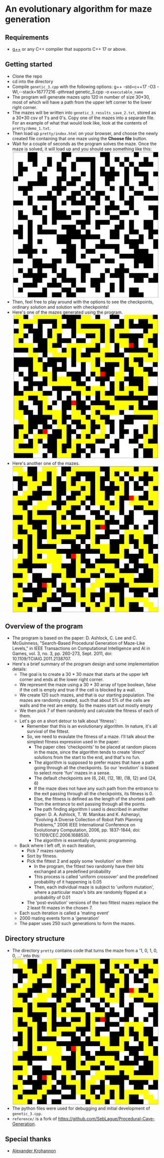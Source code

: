 # An evolutionary algorithm for maze generation 

## Requirements

* [g++](https://gcc.gnu.org/) or any C++ compiler that supports C++ 17 or above.

## Getting started

* Clone the repo
* cd into the directory
* Compile `genetic_3.cpp` with the following options: 
    g++ -std=c++17 -O3 -Wl,--stack=16777216 -pthread genetic_3.cpp -o `executable_name`
* The program will generate mazes upto 120 in number of size 30*30, most of which will have a path from the upper left corner to the lower right corner.
* The mazes will be written into `genetic_3_results_save_2.txt`, stored as a 30*30 csv of 1's and 0's. Copy one of the mazes into a separate file. For an example of what that would look like, look at the contents of `pretty/demo_1.txt`.
* Then load up `pretty/index.html` on your browser, and choose the newly created file containing that one maze using the **Choose file** button. 
* Wait for a couple of seconds as the program solves the maze. Once the maze is solved, it will load up and you should see something like this:
![Alt text](images/no_solution_showing.PNG "No solution showing.")
* Then, feel free to play around with the options to see the checkpoints, ordinary solution and solution with checkpoints! 
* Here's one of the mazes generated using the program.
![Alt text](images/m1.PNG "A result from the program")
* Here's another one of the mazes.
![Alt text](images/m2.PNG "A result from the program")
## Overview of the program

* The program is based on the paper: D. Ashlock, C. Lee and C. McGuinness, "Search-Based Procedural Generation of Maze-Like Levels," in IEEE Transactions on Computational Intelligence and AI in Games, vol. 3, no. 3, pp. 260-273, Sept. 2011, doi: 10.1109/TCIAIG.2011.2138707.
* Here's a brief summary of the program design and some implementation details:
    * The goal is to create a 30 * 30 maze that starts at the upper left corner and ends at the lower right corner.
    * We represent the maze using a 30 * 30 array of type boolean, false if the cell is empty and true if the cell is blocked by a wall.
    * We create 120 such mazes, and that is our starting population. The mazes are randomly created, such that about 5% of the cells are walls and the rest are empty. So the mazes start out mostly empty
    * We then pick 7 of them randomly and calculate the fitness of each of them. 
    * Let's go on a short detour to talk about 'fitness':
        * Remember that this is an evolutionary algorithm. In nature, it's all survival of the fittest.
        * So, we need to evaulate the fitness of a maze. I'll talk about the simplest fitness expression used in the paper:
            * The paper cites 'checkpoints' to be placed at random places in the maze, since the algorithm tends to create 'direct' solutions from the start to the end, and that's no fun.
            * The algorithm is supposed to prefer mazes that have a path going through all the checkpoints. So our 'evolution' is biased to select more 'fun' mazes in a sense. 
            * The default checkpoints are (6, 24), (12, 18), (18, 12) and (24, 6)
            * If the maze does not have any such path from the entrance to the exit passing through all the checkpoints, its fitness is 0.
            * Else, the fitness is defined as the length of the shortest path from the entrance to exit passing through all the points. 
            * The path finding algorithm I used is described in another paper: D. A. Ashlock, T. W. Manikas and K. Ashenayi, "Evolving A Diverse Collection of Robot Path Planning Problems," 2006 IEEE International Conference on Evolutionary Computation, 2006, pp. 1837-1844, doi: 10.1109/CEC.2006.1688530.
            * The algorithm is essentially dynamic programming.
    * Back where I left off, in each iteration, 
        * Pick 7 mazes randomly
        * Sort by fitness.
        * Pick the fittest 2 and apply some 'evolution' on them 
            * In the program, the fittest two randomly have their bits exchanged at a predefined probability
            * This process is called 'uniform crossover' and the predefined probability of it happening is 0.05
            * Then, each individual maze is subject to 'uniform mutation', where a particular maze's bits are randomly flipped at a probability of 0.01
        * The 'post-evolution' versions of the two fittest mazes replace the 2 least fit mazes in the chosen 7.
    * Each such iteration is called a 'mating event'
    * 2000 mating events form a 'generation'
    * The paper uses 250 such generations to form the mazes.

## Directory structure
* The directory `pretty` contains code that turns the maze from a '1, 0, 1, 0, 0, ...' into this:
![Alt text](images/m2.PNG "A result from the program")
* The python files were used for debugging and initial development of `genetic_3.cpp`.
* `reference/` is a fork of https://github.com/SebLague/Procedural-Cave-Generation.

## Special thanks
* [Alexander Krohannon](https://soic.iupui.edu/people/alexander-krohannon/)
